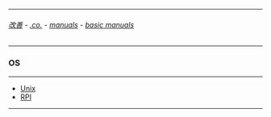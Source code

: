 
---

###### [改善](https://github.com/ttltrk/0C/blob/master/README.MD) - [.co.](https://github.com/ttltrk/PRG/blob/master/CODING.MD) - [manuals](https://github.com/ttltrk/PRG/blob/master/MAN.MD) - [basic manuals](https://github.com/ttltrk/PRG/blob/master/MANUALS.MD)

---

### OS

---

* [Unix](https://github.com/ttltrk/ELSE/blob/master/SHELL/BUM/BUM.MD)
* [RPI](https://github.com/ttltrk/ELSE/blob/master/RPI/BMRPI/BMRPI.MD)

---

